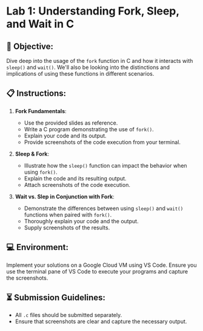 # Lab 1: Understanding Fork, Sleep, and Wait in C

## 🎯 Objective:
Dive deep into the usage of the `fork` function in C and how it interacts with `sleep()` and `wait()`. We'll also be looking into the distinctions and implications of using these functions in different scenarios.

## 📋 Instructions:

1. **Fork Fundamentals**: 
   - Use the provided slides as reference.
   - Write a C program demonstrating the use of `fork()`.
   - Explain your code and its output.
   - Provide screenshots of the code execution from your terminal.

2. **Sleep & Fork**: 
   - Illustrate how the `sleep()` function can impact the behavior when using `fork()`.
   - Explain the code and its resulting output.
   - Attach screenshots of the code execution.

3. **Wait vs. Slep in Conjunction with Fork**: 
   - Demonstrate the differences between using `sleep()` and `wait()` functions when paired with `fork()`.
   - Thoroughly explain your code and the output.
   - Supply screenshots of the results.

## 💻 Environment:
Implement your solutions on a Google Cloud VM using VS Code. Ensure you use the terminal pane of VS Code to execute your programs and capture the screenshots.

## ⏳ Submission Guidelines:
- All `.c` files should be submitted separately.
- Ensure that screenshots are clear and capture the necessary output.
